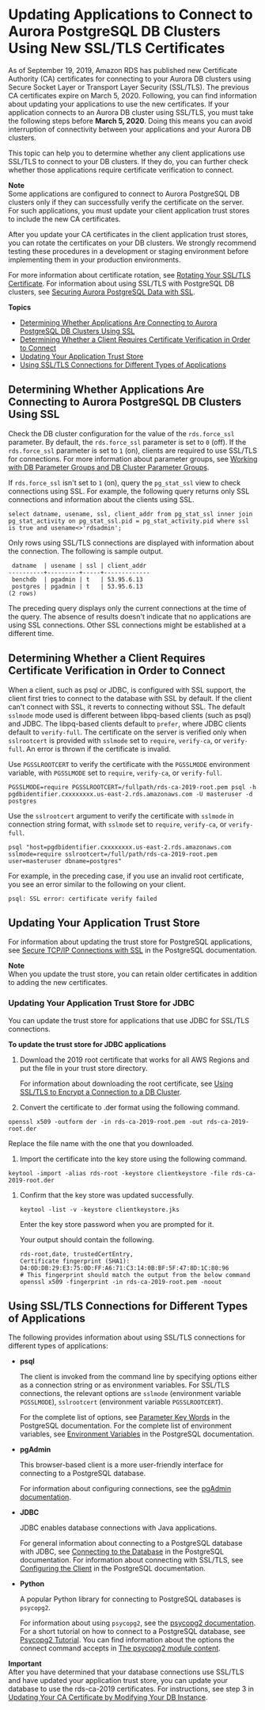 # Updating Applications to Connect to Aurora PostgreSQL DB Clusters Using New SSL/TLS Certificates<a name="ssl-certificate-rotation-aurora-postgresql"></a>

As of September 19, 2019, Amazon RDS has published new Certificate Authority \(CA\) certificates for connecting to your Aurora DB clusters using Secure Socket Layer or Transport Layer Security \(SSL/TLS\)\. The previous CA certificates expire on March 5, 2020\. Following, you can find information about updating your applications to use the new certificates\. If your application connects to an Aurora DB cluster using SSL/TLS, you must take the following steps before **March 5, 2020**\. Doing this means you can avoid interruption of connectivity between your applications and your Aurora DB clusters\.

This topic can help you to determine whether any client applications use SSL/TLS to connect to your DB clusters\. If they do, you can further check whether those applications require certificate verification to connect\. 

**Note**  
Some applications are configured to connect to Aurora PostgreSQL DB clusters only if they can successfully verify the certificate on the server\.   
For such applications, you must update your client application trust stores to include the new CA certificates\. 

After you update your CA certificates in the client application trust stores, you can rotate the certificates on your DB clusters\. We strongly recommend testing these procedures in a development or staging environment before implementing them in your production environments\.

For more information about certificate rotation, see [Rotating Your SSL/TLS Certificate](UsingWithRDS.SSL-certificate-rotation.md)\. For information about using SSL/TLS with PostgreSQL DB clusters, see [Securing Aurora PostgreSQL Data with SSL](AuroraPostgreSQL.Security.md#AuroraPostgreSQL.Security.SSL)\.

**Topics**
+ [Determining Whether Applications Are Connecting to Aurora PostgreSQL DB Clusters Using SSL](#ssl-certificate-rotation-aurora-postgresql.determining-server)
+ [Determining Whether a Client Requires Certificate Verification in Order to Connect](#ssl-certificate-rotation-aurora-postgresql.determining-client)
+ [Updating Your Application Trust Store](#ssl-certificate-rotation-aurora-postgresql.updating-trust-store)
+ [Using SSL/TLS Connections for Different Types of Applications](#ssl-certificate-rotation-aurora-postgresql.applications)

## Determining Whether Applications Are Connecting to Aurora PostgreSQL DB Clusters Using SSL<a name="ssl-certificate-rotation-aurora-postgresql.determining-server"></a>

Check the DB cluster configuration for the value of the `rds.force_ssl` parameter\. By default, the `rds.force_ssl` parameter is set to `0` \(off\)\. If the `rds.force_ssl` parameter is set to `1` \(on\), clients are required to use SSL/TLS for connections\. For more information about parameter groups, see [Working with DB Parameter Groups and DB Cluster Parameter Groups](USER_WorkingWithParamGroups.md)\.

If `rds.force_ssl` isn't set to `1` \(on\), query the `pg_stat_ssl` view to check connections using SSL\. For example, the following query returns only SSL connections and information about the clients using SSL\.

```
select datname, usename, ssl, client_addr from pg_stat_ssl inner join pg_stat_activity on pg_stat_ssl.pid = pg_stat_activity.pid where ssl is true and usename<>'rdsadmin';                
```

Only rows using SSL/TLS connections are displayed with information about the connection\. The following is sample output\.

```
 datname  | usename | ssl | client_addr 
----------+---------+-----+-------------
 benchdb  | pgadmin | t   | 53.95.6.13
 postgres | pgadmin | t   | 53.95.6.13
(2 rows)
```

The preceding query displays only the current connections at the time of the query\. The absence of results doesn't indicate that no applications are using SSL connections\. Other SSL connections might be established at a different time\.

## Determining Whether a Client Requires Certificate Verification in Order to Connect<a name="ssl-certificate-rotation-aurora-postgresql.determining-client"></a>

When a client, such as psql or JDBC, is configured with SSL support, the client first tries to connect to the database with SSL by default\. If the client can't connect with SSL, it reverts to connecting without SSL\. The default `sslmode` mode used is different between libpq\-based clients \(such as psql\) and JDBC\. The libpq\-based clients default to `prefer`, where JDBC clients default to `verify-full`\. The certificate on the server is verified only when `sslrootcert` is provided with `sslmode` set to `require`, `verify-ca`, or `verify-full`\. An error is thrown if the certificate is invalid\.

Use `PGSSLROOTCERT` to verify the certificate with the `PGSSLMODE` environment variable, with `PGSSLMODE` set to `require`, `verify-ca`, or `verify-full`\. 

```
PGSSLMODE=require PGSSLROOTCERT=/fullpath/rds-ca-2019-root.pem psql -h pgdbidentifier.cxxxxxxxx.us-east-2.rds.amazonaws.com -U masteruser -d postgres                
```

Use the `sslrootcert` argument to verify the certificate with `sslmode` in connection string format, with `sslmode` set to `require`, `verify-ca`, or `verify-full`\. 

```
psql "host=pgdbidentifier.cxxxxxxxx.us-east-2.rds.amazonaws.com sslmode=require sslrootcert=/full/path/rds-ca-2019-root.pem user=masteruser dbname=postgres"                
```

For example, in the preceding case, if you use an invalid root certificate, you see an error similar to the following on your client\.

```
psql: SSL error: certificate verify failed               
```

## Updating Your Application Trust Store<a name="ssl-certificate-rotation-aurora-postgresql.updating-trust-store"></a>

For information about updating the trust store for PostgreSQL applications, see [Secure TCP/IP Connections with SSL](https://www.postgresql.org/docs/9.5/ssl-tcp.html) in the PostgreSQL documentation\.

**Note**  
When you update the trust store, you can retain older certificates in addition to adding the new certificates\.

### Updating Your Application Trust Store for JDBC<a name="ssl-certificate-rotation-aurora-postgresql.updating-trust-store.jdbc"></a>

You can update the trust store for applications that use JDBC for SSL/TLS connections\.

**To update the trust store for JDBC applications**

1. Download the 2019 root certificate that works for all AWS Regions and put the file in your trust store directory\.

   For information about downloading the root certificate, see [Using SSL/TLS to Encrypt a Connection to a DB Cluster](UsingWithRDS.SSL.md)\.

1.  Convert the certificate to \.der format using the following command\.

   ```
   openssl x509 -outform der -in rds-ca-2019-root.pem -out rds-ca-2019-root.der                    
   ```

   Replace the file name with the one that you downloaded\.

1.  Import the certificate into the key store using the following command\. 

   ```
   keytool -import -alias rds-root -keystore clientkeystore -file rds-ca-2019-root.der                    
   ```

1. Confirm that the key store was updated successfully\.

   ```
   keytool -list -v -keystore clientkeystore.jks                        
   ```

   Enter the key store password when you are prompted for it\.

   Your output should contain the following\.

   ```
   rds-root,date, trustedCertEntry, 
   Certificate fingerprint (SHA1): D4:0D:DB:29:E3:75:0D:FF:A6:71:C3:14:0B:BF:5F:47:8D:1C:80:96
   # This fingerprint should match the output from the below command
   openssl x509 -fingerprint -in rds-ca-2019-root.pem -noout
   ```

## Using SSL/TLS Connections for Different Types of Applications<a name="ssl-certificate-rotation-aurora-postgresql.applications"></a>

The following provides information about using SSL/TLS connections for different types of applications:
+ **psql**

  The client is invoked from the command line by specifying options either as a connection string or as environment variables\. For SSL/TLS connections, the relevant options are `sslmode` \(environment variable `PGSSLMODE`\), `sslrootcert` \(environment variable `PGSSLROOTCERT`\)\.

  For the complete list of options, see [Parameter Key Words](https://www.postgresql.org/docs/11/libpq-connect.html#LIBPQ-PARAMKEYWORDS) in the PostgreSQL documentation\. For the complete list of environment variables, see [Environment Variables](https://www.postgresql.org/docs/11/libpq-envars.html) in the PostgreSQL documentation\.
+ **pgAdmin**

  This browser\-based client is a more user\-friendly interface for connecting to a PostgreSQL database\.

  For information about configuring connections, see the [pgAdmin documentation](https://www.pgadmin.org/docs/pgadmin4/latest/server_dialog.html)\.
+ **JDBC**

  JDBC enables database connections with Java applications\.

  For general information about connecting to a PostgreSQL database with JDBC, see [Connecting to the Database](https://jdbc.postgresql.org/documentation/head/connect.html) in the PostgreSQL documentation\. For information about connecting with SSL/TLS, see [Configuring the Client](https://jdbc.postgresql.org/documentation/head/ssl-client.html) in the PostgreSQL documentation\. 
+ **Python**

  A popular Python library for connecting to PostgreSQL databases is `psycopg2`\.

  For information about using `psycopg2`, see the [psycopg2 documentation](https://pypi.org/project/psycopg2/)\. For a short tutorial on how to connect to a PostgreSQL database, see [Psycopg2 Tutorial](https://wiki.postgresql.org/wiki/Psycopg2_Tutorial)\. You can find information about the options the connect command accepts in [The psycopg2 module content](http://initd.org/psycopg/docs/module.html#module-psycopg2)\.

**Important**  
After you have determined that your database connections use SSL/TLS and have updated your application trust store, you can update your database to use the rds\-ca\-2019 certificates\. For instructions, see step 3 in [Updating Your CA Certificate by Modifying Your DB Instance](UsingWithRDS.SSL-certificate-rotation.md#UsingWithRDS.SSL-certificate-rotation-updating)\.